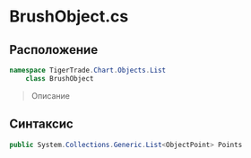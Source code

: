 
# BrushObject.cs
## Расположение
```csharp
namespace TigerTrade.Chart.Objects.List  
    class BrushObject
```

> Описание

## Синтаксис
```csharp
public System.Collections.Generic.List<ObjectPoint> Points
```
